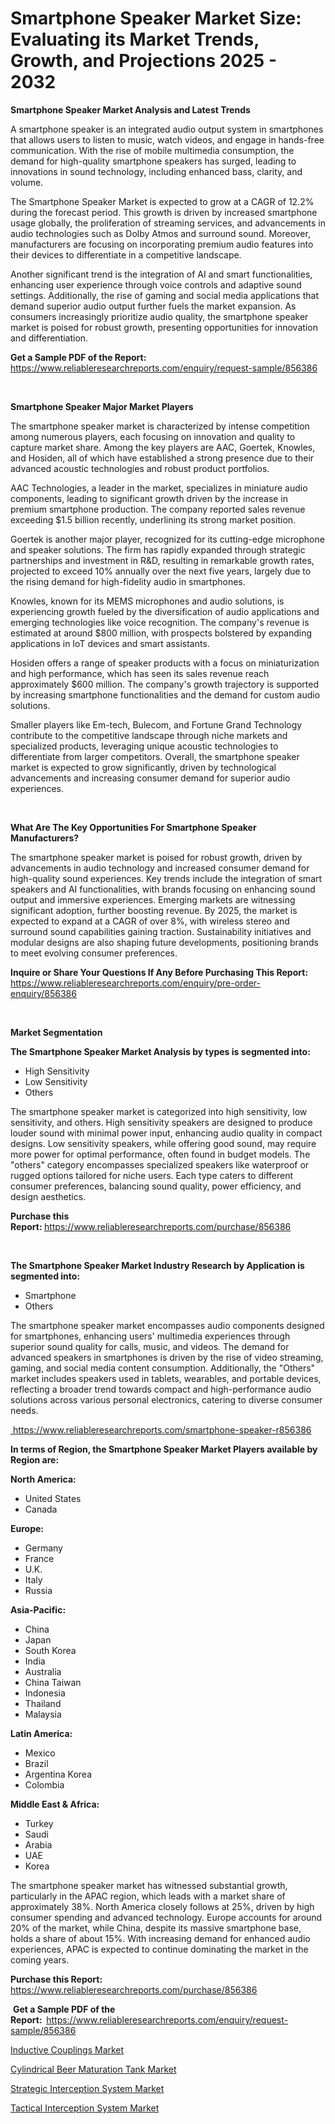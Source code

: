 <p><h1>Smartphone Speaker Market Size: Evaluating its Market Trends, Growth, and Projections 2025 - 2032</h1></p><p><strong>Smartphone Speaker Market Analysis and Latest Trends</strong></p>
<p><p>A smartphone speaker is an integrated audio output system in smartphones that allows users to listen to music, watch videos, and engage in hands-free communication. With the rise of mobile multimedia consumption, the demand for high-quality smartphone speakers has surged, leading to innovations in sound technology, including enhanced bass, clarity, and volume.</p><p>The Smartphone Speaker Market is expected to grow at a CAGR of 12.2% during the forecast period. This growth is driven by increased smartphone usage globally, the proliferation of streaming services, and advancements in audio technologies such as Dolby Atmos and surround sound. Moreover, manufacturers are focusing on incorporating premium audio features into their devices to differentiate in a competitive landscape. </p><p>Another significant trend is the integration of AI and smart functionalities, enhancing user experience through voice controls and adaptive sound settings. Additionally, the rise of gaming and social media applications that demand superior audio output further fuels the market expansion. As consumers increasingly prioritize audio quality, the smartphone speaker market is poised for robust growth, presenting opportunities for innovation and differentiation.</p></p>
<p><strong>Get a Sample PDF of the Report:&nbsp;</strong> <a href="https://www.reliableresearchreports.com/enquiry/request-sample/856386?utm_campaign=2224&utm_medium=2&utm_source=Github&utm_content=ia&utm_term=28022025&utm_id=smartphone-speaker">https://www.reliableresearchreports.com/enquiry/request-sample/856386</a></p>
<p>&nbsp;</p>
<p><strong>Smartphone Speaker Major Market Players</strong></p>
<p><p>The smartphone speaker market is characterized by intense competition among numerous players, each focusing on innovation and quality to capture market share. Among the key players are AAC, Goertek, Knowles, and Hosiden, all of which have established a strong presence due to their advanced acoustic technologies and robust product portfolios.</p><p>AAC Technologies, a leader in the market, specializes in miniature audio components, leading to significant growth driven by the increase in premium smartphone production. The company reported sales revenue exceeding $1.5 billion recently, underlining its strong market position.</p><p>Goertek is another major player, recognized for its cutting-edge microphone and speaker solutions. The firm has rapidly expanded through strategic partnerships and investment in R&D, resulting in remarkable growth rates, projected to exceed 10% annually over the next five years, largely due to the rising demand for high-fidelity audio in smartphones.</p><p>Knowles, known for its MEMS microphones and audio solutions, is experiencing growth fueled by the diversification of audio applications and emerging technologies like voice recognition. The company's revenue is estimated at around $800 million, with prospects bolstered by expanding applications in IoT devices and smart assistants.</p><p>Hosiden offers a range of speaker products with a focus on miniaturization and high performance, which has seen its sales revenue reach approximately $600 million. The company's growth trajectory is supported by increasing smartphone functionalities and the demand for custom audio solutions.</p><p>Smaller players like Em-tech, Bulecom, and Fortune Grand Technology contribute to the competitive landscape through niche markets and specialized products, leveraging unique acoustic technologies to differentiate from larger competitors. Overall, the smartphone speaker market is expected to grow significantly, driven by technological advancements and increasing consumer demand for superior audio experiences.</p></p>
<p>&nbsp;</p>
<p><strong>What Are The Key Opportunities For Smartphone Speaker Manufacturers?</strong></p>
<p><p>The smartphone speaker market is poised for robust growth, driven by advancements in audio technology and increased consumer demand for high-quality sound experiences. Key trends include the integration of smart speakers and AI functionalities, with brands focusing on enhancing sound output and immersive experiences. Emerging markets are witnessing significant adoption, further boosting revenue. By 2025, the market is expected to expand at a CAGR of over 8%, with wireless stereo and surround sound capabilities gaining traction. Sustainability initiatives and modular designs are also shaping future developments, positioning brands to meet evolving consumer preferences.</p></p>
<p><strong>Inquire or Share Your Questions If Any Before Purchasing This Report:</strong> <a href="https://www.reliableresearchreports.com/enquiry/pre-order-enquiry/856386?utm_campaign=2224&utm_medium=2&utm_source=Github&utm_content=ia&utm_term=28022025&utm_id=smartphone-speaker">https://www.reliableresearchreports.com/enquiry/pre-order-enquiry/856386</a></p>
<p>&nbsp;</p>
<p><strong>Market Segmentation</strong></p>
<p><strong>The Smartphone Speaker Market Analysis by types is segmented into:</strong></p>
<p><ul><li>High Sensitivity</li><li>Low Sensitivity</li><li>Others</li></ul></p>
<p><p>The smartphone speaker market is categorized into high sensitivity, low sensitivity, and others. High sensitivity speakers are designed to produce louder sound with minimal power input, enhancing audio quality in compact designs. Low sensitivity speakers, while offering good sound, may require more power for optimal performance, often found in budget models. The "others" category encompasses specialized speakers like waterproof or rugged options tailored for niche users. Each type caters to different consumer preferences, balancing sound quality, power efficiency, and design aesthetics.</p></p>
<p><strong>Purchase this Report:&nbsp;</strong><a href="https://www.reliableresearchreports.com/purchase/856386?utm_campaign=2224&utm_medium=2&utm_source=Github&utm_content=ia&utm_term=28022025&utm_id=smartphone-speaker">https://www.reliableresearchreports.com/purchase/856386</a></p>
<p>&nbsp;</p>
<p><strong>The Smartphone Speaker Market Industry Research by Application is segmented into:</strong></p>
<p><ul><li>Smartphone</li><li>Others</li></ul></p>
<p><p>The smartphone speaker market encompasses audio components designed for smartphones, enhancing users' multimedia experiences through superior sound quality for calls, music, and videos. The demand for advanced speakers in smartphones is driven by the rise of video streaming, gaming, and social media content consumption. Additionally, the "Others" market includes speakers used in tablets, wearables, and portable devices, reflecting a broader trend towards compact and high-performance audio solutions across various personal electronics, catering to diverse consumer needs.</p></p>
<p><a href="https://www.reliableresearchreports.com/smartphone-speaker-r856386?utm_campaign=2224&utm_medium=2&utm_source=Github&utm_content=ia&utm_term=28022025&utm_id=smartphone-speaker">&nbsp;https://www.reliableresearchreports.com/smartphone-speaker-r856386</a></p>
<p><strong>In terms of Region, the Smartphone Speaker Market Players available by Region are:</strong></p>
<p>
    <p> <strong> North America: </strong>
        <ul>
            <li>United States</li>
            <li>Canada</li>
        </ul>
        </p> 
    <p> <strong> Europe: </strong>
        <ul>
            <li>Germany</li>
            <li>France</li>
            <li>U.K.</li>
            <li>Italy</li>
            <li>Russia</li>
        </ul>
        </p> 
    <p> <strong> Asia-Pacific: </strong>
        <ul>
            <li>China</li>
            <li>Japan</li>
            <li>South Korea</li>
            <li>India</li>
            <li>Australia</li>
            <li>China Taiwan</li>
            <li>Indonesia</li>
            <li>Thailand</li>
            <li>Malaysia</li>
        </ul>
        </p> 
    <p> <strong> Latin America: </strong>
        <ul>
            <li>Mexico</li>
            <li>Brazil</li>
            <li>Argentina Korea</li>
            <li>Colombia</li>
        </ul>
        </p> 
    <p> <strong> Middle East & Africa: </strong>
        <ul>
            <li>Turkey</li>
            <li>Saudi</li>
            <li>Arabia</li>
            <li>UAE</li>
            <li>Korea</li>
        </ul>
    </p>
    </p>
<p><p>The smartphone speaker market has witnessed substantial growth, particularly in the APAC region, which leads with a market share of approximately 38%. North America closely follows at 25%, driven by high consumer spending and advanced technology. Europe accounts for around 20% of the market, while China, despite its massive smartphone base, holds a share of about 15%. With increasing demand for enhanced audio experiences, APAC is expected to continue dominating the market in the coming years.</p></p>
<p><strong>Purchase this Report: </strong><a href="https://www.reliableresearchreports.com/purchase/856386?utm_campaign=2224&utm_medium=2&utm_source=Github&utm_content=ia&utm_term=28022025&utm_id=smartphone-speaker">https://www.reliableresearchreports.com/purchase/856386</a></p>
<p>&nbsp;<strong>Get a Sample PDF of the Report:&nbsp;&nbsp;</strong><a href="https://www.reliableresearchreports.com/enquiry/request-sample/856386?utm_campaign=2224&utm_medium=2&utm_source=Github&utm_content=ia&utm_term=28022025&utm_id=smartphone-speaker">https://www.reliableresearchreports.com/enquiry/request-sample/856386</a></p>
<p><strong></strong></p>
<p><p><a href="https://github.com/risingtrista99259/Market-Research-Report-List-1/blob/main/inductive-couplings-market.md?utm_campaign=2224&utm_medium=2&utm_source=Github&utm_content=ia&utm_term=28022025&utm_id=smartphone-speaker">Inductive Couplings Market</a></p><p><a href="https://github.com/agdonthisa/Market-Research-Report-List-1/blob/main/cylindrical-beer-maturation-tank-market.md?utm_campaign=2224&utm_medium=2&utm_source=Github&utm_content=ia&utm_term=28022025&utm_id=smartphone-speaker">Cylindrical Beer Maturation Tank Market</a></p><p><a href="https://github.com/hartsockdonnette82/Market-Research-Report-List-1/blob/main/strategic-interception-system-market.md?utm_campaign=2224&utm_medium=2&utm_source=Github&utm_content=ia&utm_term=28022025&utm_id=smartphone-speaker">Strategic Interception System Market</a></p><p><a href="https://github.com/akaalahk/Market-Research-Report-List-1/blob/main/tactical-interception-system-market.md?utm_campaign=2224&utm_medium=2&utm_source=Github&utm_content=ia&utm_term=28022025&utm_id=smartphone-speaker">Tactical Interception System Market</a></p></p>
